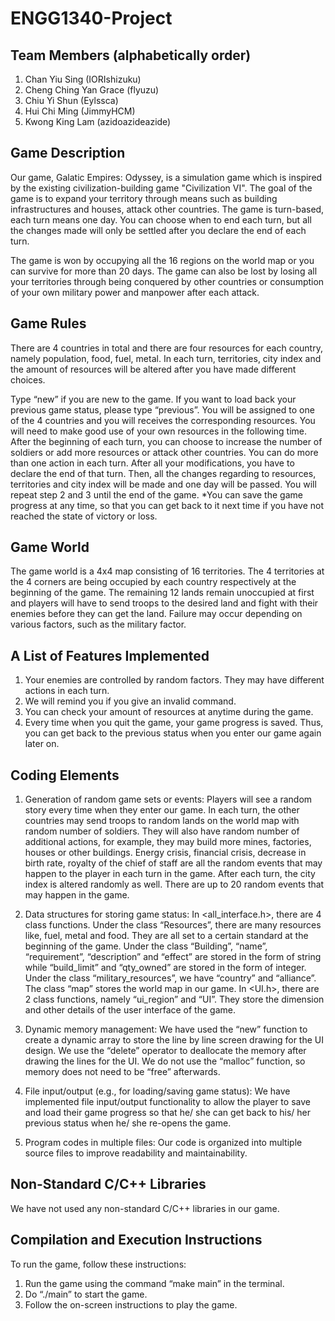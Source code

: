 
ENGG1340-Project
===

## Team Members (alphabetically order)

1. Chan Yiu Sing (IORIshizuku)
2. Cheng Ching Yan Grace (flyuzu)
3. Chiu Yi Shun (Eylssca)
4. Hui Chi Ming (JimmyHCM)
5. Kwong King Lam (azidoazideazide)


## Game Description

Our game, Galatic Empires: Odyssey, is a simulation game which is inspired by the existing civilization-building game "Civilization VI". The goal of the game is to expand your territory through means such as building infrastructures and houses, attack other countries. The game is turn-based, each turn means one day. You can choose when to end each turn, but all the changes made will only be settled after you declare the end of each turn.

The game is won by occupying all the 16 regions on the world map or you can survive for more than 20 days. The game can also be lost by losing all your territories through being conquered by other countries or consumption of your own military power and manpower after each attack.


Game Rules
---

There are 4 countries in total and there are four resources for each country, namely population, food, fuel, metal. In each turn, territories, city index and the amount of resources will be altered after you have made different choices.

Type “new” if you are new to the game. If you want to load back your previous game status, please type “previous”.
You will be assigned to one of the 4 countries and you will receives the corresponding resources. You will need to make good use of your own resources in the following time.
After the beginning of each turn, you can choose to increase the number of soldiers or add more resources or attack other countries. You can do more than one action in each turn.
After all your modifications, you have to declare the end of that turn. Then, all the changes regarding to resources, territories and city index will be made and one day will be passed.
You will repeat step 2 and 3 until the end of the game.
*You can save the game progress at any time, so that you can get back to it next time if you have not reached the state of victory or loss.


Game World
---

The game world is a 4x4 map consisting of 16 territories. The 4 territories at the 4 corners are being occupied by each country respectively at the beginning of the game. The remaining 12 lands remain unoccupied at first and players will have to send troops to the desired land and fight with their enemies before they can get the land. Failure may occur depending on various factors, such as the military factor.


## A List of Features Implemented

1. Your enemies are controlled by random factors. They may have different actions in each turn.
2. We will remind you if you give an invalid command.
3. You can check your amount of resources at anytime during the game.
4. Every time when you quit the game, your game progress is saved. Thus, you can get back to the previous status when you enter our game again later on.


## Coding Elements

1. Generation of random game sets or events: 
Players will see a random story every time when they enter our game. In each turn, the other countries may send troops to random lands on the world map with random number of soldiers. They will also have random number of additional actions, for example, they may build more mines, factories, houses or other buildings. Energy crisis, financial crisis, decrease in birth rate, royalty of the chief of staff are all the random events that may happen to the player in each turn in the game. After each turn, the city index is altered randomly as well. There are up to 20 random events that may happen in the game.

2. Data structures for storing game status:
In <all_interface.h>, there are 4 class functions. Under the class “Resources”, there are many resources like, fuel, metal and food. They are all set to a certain standard at the beginning of the game. Under the class “Building”, “name”, “requirement”, “description” and “effect” are stored in the form of string while “build_limit” and “qty_owned” are stored in the form of integer. Under the class “military_resources”, we have “country” and “alliance”. The class “map” stores the world map in our game. In <UI.h>, there are 2 class functions, namely “ui_region” and “UI”. They store the dimension and other details of the user interface of the game.

3. Dynamic memory management:
We have used the “new” function to create a dynamic array to store the line by line screen drawing for the UI design. We use the “delete” operator to deallocate the memory after drawing the lines for the UI. We do not use the “malloc” function, so memory does not need to be “free” afterwards.

4. File input/output (e.g., for loading/saving game status):
We have implemented file input/output functionality to allow the player to save and load their game progress so that he/ she can get back to his/ her previous status when he/ she re-opens the game.

5. Program codes in multiple files:
Our code is organized into multiple source files to improve readability and maintainability.


## Non-Standard C/C++ Libraries

We have not used any non-standard C/C++ libraries in our game.


## Compilation and Execution Instructions

To run the game, follow these instructions:

1. Run the game using the command “make main” in the terminal.
2. Do “./main” to start the game.
3. Follow the on-screen instructions to play the game.

